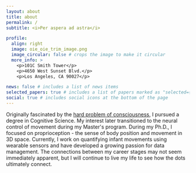 ```yaml
---
layout: about
title: about
permalink: /
subtitle: <i>Per aspera ad astra</i>

profile:
  align: right
  image: oie_oie_trim_image.png
  image_circular: false # crops the image to make it circular
  more_info: >
    <p>101C Smith Tower</p>
    <p>4650 West Sunset Blvd.</p>
    <p>Los Angeles, CA 90027</p>

news: false # includes a list of news items
selected_papers: true # includes a list of papers marked as "selected={true}"
social: true # includes social icons at the bottom of the page
---
```


Originally fascinated by the <a href='https://en.wikipedia.org/wiki/Hard_problem_of_consciousness'>hard problem of consciousness</a>, I pursued a degree in Cognitive Science. My interest later transitioned to the neural control of movement during my Master's program. During my Ph.D., I focused on proprioception - the sense of body position and movement in 3D space. Currently, I work on quantifying infant movements using wearable sensors and have developed a growing passion for data management. The connections between my career stages may not seem immediately apparent, but I will continue to live my life to see how the dots ultimately connect.
